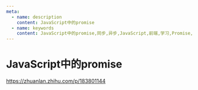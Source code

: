 ```yaml
---
meta:
  - name: description
    content: JavaScript中的promise
  - name: keywords
    content: JavaScript中的promise,同步,异步,JavaScript,前端,学习,Promise,async
---
```

# JavaScript中的promise

https://zhuanlan.zhihu.com/p/183801144
